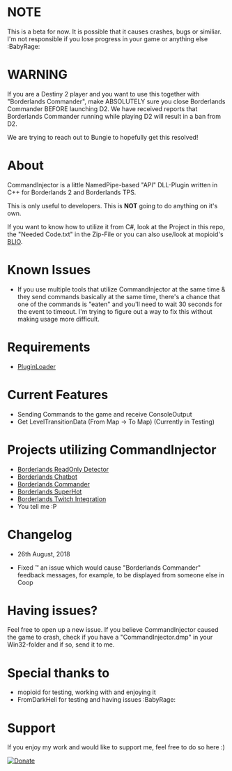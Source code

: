 # NOTE
This is a beta for now. It is possible that it causes crashes, bugs or similiar. I'm not responsible if you lose progress in your game or anything else :BabyRage:

# WARNING
If you are a Destiny 2 player and you want to use this together with "Borderlands Commander", make ABSOLUTELY sure you close Borderlands Commander BEFORE launching D2. We have received reports that Borderlands Commander running while playing D2 will result in a ban from D2.

We are trying to reach out to Bungie to hopefully get this resolved!

# About
CommandInjector is a little NamedPipe-based "API" DLL-Plugin written in C++ for Borderlands 2 and Borderlands TPS.

This is only useful to developers. This is **NOT** going to do anything on it's own.

If you want to know how to utilize it from C#, look at the Project in this repo, the "Needed Code.txt" in the Zip-File or 
you can also use/look at mopioid's [BLIO](https://github.com/mopioid/BLIO).

# Known Issues
- If you use multiple tools that utilize CommandInjector at the same time & they send commands basically at the same time, there's a chance that one of the commands is "eaten" and you'll need to wait 30 seconds for the event to timeout. I'm trying to figure out a way to fix this without making usage more difficult.

# Requirements
- [PluginLoader](https://github.com/c0dycode/BorderlandsPluginLoader)


# Current Features
- Sending Commands to the game and receive ConsoleOutput
- Get LevelTransitionData (From Map -> To Map) (Currently in Testing)

# Projects utilizing CommandInjector
- [Borderlands ReadOnly Detector](https://github.com/FromDarkHell/BorderlandsReadOnlyDetector)
- [Borderlands Chatbot](https://github.com/mopioid/Borderlands-Chatbot)
- [Borderlands Commander](https://github.com/mopioid/Borderlands-Commander)
- [Borderlands SuperHot](https://github.com/blacktavius/BLSuperHot)
- [Borderlands Twitch Integration](https://github.com/mopioid/Borderlands-Twitch-Integration)
- You tell me :P

# Changelog
* 26th August, 2018
- Fixed :tm: an issue which would cause "Borderlands Commander" feedback messages, for example, to be displayed from someone else in Coop

# Having issues?
Feel free to open up a new issue. 
If you believe CommandInjector caused the game to crash, check if you have a "CommandInjector.dmp" in your Win32-folder and if so, send it to me.

# Special thanks to
- mopioid for testing, working with and enjoying it
- FromDarkHell for testing and having issues :BabyRage:
 
# Support
If you enjoy my work and would like to support me, feel free to do so here :)

[![Donate](https://img.shields.io/badge/Donate-PayPal-green.svg)](https://www.paypal.com/cgi-bin/webscr?cmd=_s-xclick&hosted_button_id=CRVHLK9MURS9Q)
